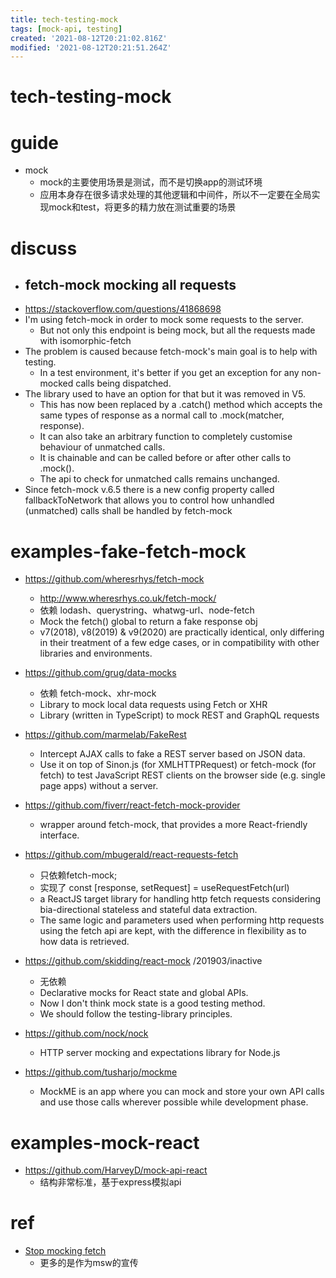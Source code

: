 ```yaml
---
title: tech-testing-mock
tags: [mock-api, testing]
created: '2021-08-12T20:21:02.816Z'
modified: '2021-08-12T20:21:51.264Z'
---
```


# tech-testing-mock

# guide

- mock
  - mock的主要使用场景是测试，而不是切换app的测试环境
  - 应用本身存在很多请求处理的其他逻辑和中间件，所以不一定要在全局实现mock和test，将更多的精力放在测试重要的场景
# discuss
- ## fetch-mock mocking all requests
- https://stackoverflow.com/questions/41868698
- I'm using fetch-mock in order to mock some requests to the server.
  - But not only this endpoint is being mock, but all the requests made with isomorphic-fetch
- The problem is caused because fetch-mock's main goal is to help with testing. 
  - In a test environment, it's better if you get an exception for any non-mocked calls being dispatched.
- The library used to have an option for that but it was removed in V5. 
  - This has now been replaced by a .catch() method which accepts the same types of response as a normal call to .mock(matcher, response). 
  - It can also take an arbitrary function to completely customise behaviour of unmatched calls. 
  - It is chainable and can be called before or after other calls to .mock(). 
  - The api to check for unmatched calls remains unchanged.
- Since fetch-mock v.6.5 there is a new config property called fallbackToNetwork that allows you to control how unhandled (unmatched) calls shall be handled by fetch-mock
# examples-fake-fetch-mock
- https://github.com/wheresrhys/fetch-mock
  - http://www.wheresrhys.co.uk/fetch-mock/
  - 依赖 lodash、querystring、whatwg-url、node-fetch
  - Mock the fetch() global to return a fake response obj
  - v7(2018), v8(2019) & v9(2020) are practically identical, only differing in their treatment of a few edge cases, or in compatibility with other libraries and environments.
- https://github.com/grug/data-mocks
  - 依赖 fetch-mock、xhr-mock
  - Library to mock local data requests using Fetch or XHR
  - Library (written in TypeScript) to mock REST and GraphQL requests
- https://github.com/marmelab/FakeRest
  - Intercept AJAX calls to fake a REST server based on JSON data.  
  - Use it on top of Sinon.js (for XMLHTTPRequest) or fetch-mock (for fetch) to test JavaScript REST clients on the browser side (e.g. single page apps) without a server.

- https://github.com/fiverr/react-fetch-mock-provider
  - wrapper around fetch-mock, that provides a more React-friendly interface.
- https://github.com/mbugerald/react-requests-fetch
  - 只依赖fetch-mock; 
  - 实现了 const [response, setRequest] = useRequestFetch(url)
  - a ReactJS target library for handling http fetch requests considering bia-directional stateless and stateful data extraction. 
  - The same logic and parameters used when performing http requests using the fetch api are kept, with the difference in flexibility as to how data is retrieved. 

- https://github.com/skidding/react-mock /201903/inactive
  - 无依赖
  - Declarative mocks for React state and global APIs.
  - Now I don't think mock state is a good testing method.
  - We should follow the testing-library principles.

- https://github.com/nock/nock
  - HTTP server mocking and expectations library for Node.js

- https://github.com/tusharjo/mockme
  - MockME is an app where you can mock and store your own API calls and use those calls wherever possible while development phase.
# examples-mock-react
- https://github.com/HarveyD/mock-api-react
  - 结构非常标准，基于express模拟api
# ref
- [Stop mocking fetch](https://kentcdodds.com/blog/stop-mocking-fetch)
  - 更多的是作为msw的宣传
